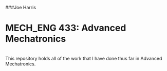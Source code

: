 ###Joe Harris
# MECH_ENG 433: Advanced Mechatronics</br>
</br>
This repository holds all of the work that I have done thus far in Advanced Mechatronics.
